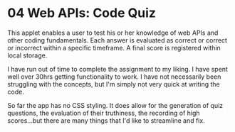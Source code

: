 # 04 Web APIs: Code Quiz

<!-- //PURPOSE & FUNCTIONALITY OF APPLET// -->
  This applet enables a user to test his or her knowledge of web APIs and other coding fundamentals. Each answer is evaluated as correct or correct or incorrect within a specific timeframe. A final score is registered within local storage.

  I have run out of time to complete the assignment to my liking. I have spent well over 30hrs getting functionality to work. I have not necessarily been struggling with the concepts, but I'm simply not very quick at writing the code.

  So far the app has no CSS styling. It does allow for the generation of quiz questions, the evaluation of their truthiness, the recording of high scores...but there are many things that I'd like to streamline and fix.